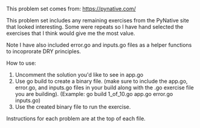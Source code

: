 This problem set comes from:
https://pynative.com/

This problem set includes any remaining exercises from the PyNative site that looked interesting.
Some were repeats so I have hand selected the exercises that I think would give me the most value.

Note I have also included error.go and inputs.go files as a helper functions to incoprorate DRY principles.

How to use:

1. Uncomment the solution you'd like to see in app.go
2. Use go build to create a binary file. (make sure to include the app.go, error.go, and inputs.go files in your build along
   with the .go exercise file you are building). (Example: go build 1_of_10.go app.go error.go inputs.go)
3. Use the created binary file to run the exercise.

Instructions for each problem are at the top of each file.
